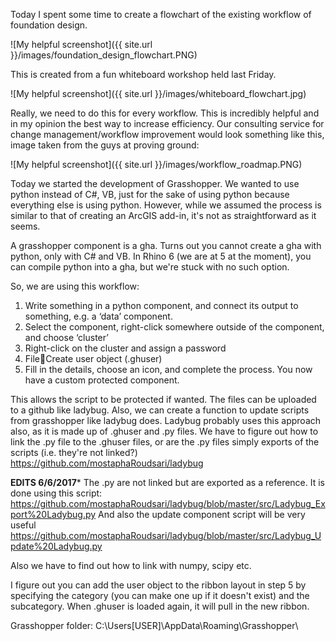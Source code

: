 Today I spent some time to create a flowchart of the existing workflow of foundation design.

![My helpful screenshot]({{ site.url }}/images/foundation_design_flowchart.PNG)

This is created from a fun whiteboard workshop held last Friday.

![My helpful screenshot]({{ site.url }}/images/whiteboard_flowchart.jpg)

Really, we need to do this for every workflow. This is incredibly helpful and in my opinion the best way to increase efficiency. Our consulting service for change management/workflow improvement would look something like this, image taken from the guys at proving ground:

![My helpful screenshot]({{ site.url }}/images/workflow_roadmap.PNG)


Today we started the development of Grasshopper. We wanted to use python instead of C#, VB, just for the sake of using python because everything else is using python. However, while we assumed the process is similar to that of creating an ArcGIS add-in, it's not as straightforward as it seems.

A grasshopper component is a gha. Turns out you cannot create a gha with python, only with C# and VB. In Rhino 6 (we are at 5 at the moment), you can compile python into a gha, but we're stuck with no such option.

So, we are using this workflow:
1.	Write something in a python component, and connect its output to something, e.g. a ‘data’ component. 
2.	Select the component, right-click somewhere outside of the component, and choose ‘cluster’
3.	Right-click on the cluster and assign a password
4.	FileCreate user object (.ghuser)
5.	Fill in the details, choose an icon, and complete the process. You now have a custom protected component. 

This allows the script to be protected if wanted. The files can be uploaded to a github like ladybug. Also, we can create a function to update scripts from grasshopper like ladybug does. Ladybug probably uses this approach also, as it is made up of .ghuser and .py files. We have to figure out how to link the .py file to the .ghuser files, or are the .py files simply exports of the scripts (i.e. they're not linked?)
https://github.com/mostaphaRoudsari/ladybug 

**EDITS 6/6/2017***
The .py are not linked but are exported as a reference. It is done using this script:
https://github.com/mostaphaRoudsari/ladybug/blob/master/src/Ladybug_Export%20Ladybug.py
And also the update component script will be very useful
https://github.com/mostaphaRoudsari/ladybug/blob/master/src/Ladybug_Update%20Ladybug.py



Also we have to find out how to link with numpy, scipy etc.

I figure out you can add the user object to the ribbon layout in step 5 by specifying the category (you can make one up if it doesn't exist) and the subcategory. When .ghuser is loaded again, it will pull in the new ribbon.

Grasshopper folder:
C:\Users\[USER]\AppData\Roaming\Grasshopper\
